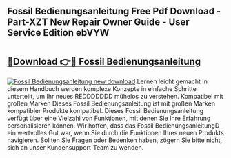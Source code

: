 ## Fossil Bedienungsanleitung Free Pdf Download - Part-XZT New Repair Owner Guide - User Service Edition ebVYW

# <h2><a href="http://df2cu1.blite.top/?on=Fossil+Bedienungsanleitung">🔗Download 👉🔴 Fossil Bedienungsanleitung</a></h2>

[![Fossil Bedienungsanleitung new download](https://i.imgur.com/lujVjoI.png)](http://df2cu1.blite.top/?on=Fossil+Bedienungsanleitung)
Lernen leicht gemacht In diesem Handbuch werden komplexe Konzepte in einfache Schritte unterteilt, um Ihr neues REDDDDDDD mühelos zu verstehen. Kompatibel mit großen Marken Dieses Fossil Bedienungsanleitung ist mit großen Marken kompatibler Produkte kompatibel. Dieses Fossil Bedienungsanleitung verfügt über eine Vielzahl von Funktionen, mit denen Sie Ihre Erfahrung personalisieren können. Wir hoffen, dass das Fossil BedienungsanleitungD ein wertvolles Gut war, wenn Sie durch die Funktionen Ihres neuen Produkts navigieren. Sollten Sie Fragen oder Bedenken haben, zögern Sie bitte nicht, sich an unser Kundensupport-Team zu wenden.
